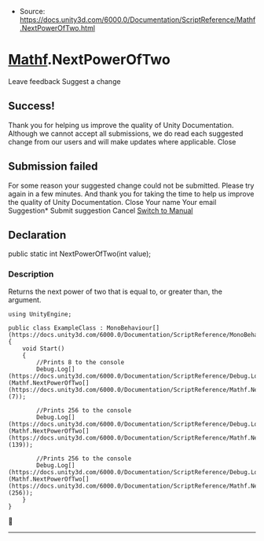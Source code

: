* Source: https://docs.unity3d.com/6000.0/Documentation/ScriptReference/Mathf.NextPowerOfTwo.html

#  [Mathf](https://docs.unity3d.com/6000.0/Documentation/ScriptReference/Mathf.html).NextPowerOfTwo
Leave feedback
Suggest a change
## Success!
Thank you for helping us improve the quality of Unity Documentation. Although we cannot accept all submissions, we do read each suggested change from our users and will make updates where applicable.
Close
## Submission failed
For some reason your suggested change could not be submitted. Please <a>try again</a> in a few minutes. And thank you for taking the time to help us improve the quality of Unity Documentation.
Close
Your name Your email Suggestion* Submit suggestion
Cancel
[Switch to Manual](https://docs.unity3d.com/6000.0/Documentation/Manual/class-Mathf.html "Go to Mathf Component in the Manual")
## Declaration
public static int NextPowerOfTwo(int value); 
### Description
Returns the next power of two that is equal to, or greater than, the argument.
```
using UnityEngine;  
  
public class ExampleClass : MonoBehaviour[](https://docs.unity3d.com/6000.0/Documentation/ScriptReference/MonoBehaviour.html)
{
    void Start()
    {
        //Prints 8 to the console
        Debug.Log[](https://docs.unity3d.com/6000.0/Documentation/ScriptReference/Debug.Log.html)(Mathf.NextPowerOfTwo[](https://docs.unity3d.com/6000.0/Documentation/ScriptReference/Mathf.NextPowerOfTwo.html)(7));  
  
        //Prints 256 to the console
        Debug.Log[](https://docs.unity3d.com/6000.0/Documentation/ScriptReference/Debug.Log.html)(Mathf.NextPowerOfTwo[](https://docs.unity3d.com/6000.0/Documentation/ScriptReference/Mathf.NextPowerOfTwo.html)(139));  
  
        //Prints 256 to the console
        Debug.Log[](https://docs.unity3d.com/6000.0/Documentation/ScriptReference/Debug.Log.html)(Mathf.NextPowerOfTwo[](https://docs.unity3d.com/6000.0/Documentation/ScriptReference/Mathf.NextPowerOfTwo.html)(256));
    }
}

```

* * *
